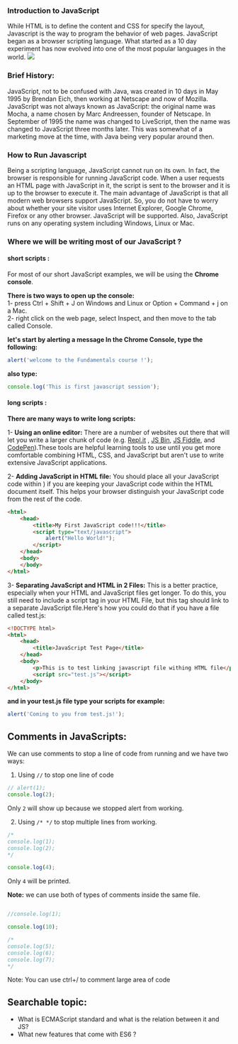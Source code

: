 ### Introduction to JavaScript
While HTML is to define the content and CSS for specify the layout, Javascript is the way to program the behavior of web pages.
JavaScript began as a browser scripting language. What started as a 10 day experiment has now evolved into one of the most popular languages in the
world.
![](https://www.guru99.com/images/JavaScript/javascript1_1.png)

<h3 id="brief">Brief History:</h3>
JavaScript, not to be confused with Java, was created in 10 days in May 1995 by Brendan Eich, then working at Netscape and now of Mozilla. JavaScript was not always known as JavaScript: the original name was Mocha, a name chosen by Marc Andreessen, founder of Netscape. In September of 1995 the name was changed to LiveScript, then the name was changed to JavaScript three months later. This was somewhat of a marketing move at the time, with Java being very popular around then.

### How to Run Javascript 
Being a scripting language, JavaScript cannot run on its own. In fact, the browser is responsible for running JavaScript code. When a user requests an HTML page with JavaScript in it, the script is sent to the browser and it is up to the browser to execute it. The main advantage of JavaScript is that all modern web browsers support JavaScript. So, you do not have to worry about whether your site visitor uses Internet Explorer, Google Chrome, Firefox or any other browser. JavaScript will be supported. Also, JavaScript runs on any operating system including Windows, Linux or Mac.

### Where we will be writing most of our JavaScript ?
#### short scripts : 
For most of our short JavaScript examples, we will be using the **Chrome console**. 

**There is two ways to open up the console:**     
1- press Ctrl + Shift + J on Windows and Linux or  Option + Command + j on a Mac.     
2- right click on the web page, select Inspect, and then move to the tab called Console.

**let's start by alerting a message In the Chrome Console, type the following:**
```javascript
alert('welcome to the Fundamentals course !');
```
**also type:**
```javascript
console.log('This is first javascript session');
```

#### long scripts : 
**There are many ways to write long scripts:**

1- **Using an online editor:**
There are a number of websites out there that will let you write a larger chunk of code (e.g. [Repl.it](https://repl.it/) , [JS Bin](http://jsbin.com/?html,output), [JS Fiddle](https://jsfiddle.net/), and [CodePen](https://codepen.io/)).These tools are helpful learning tools to use until you get more comfortable combining HTML, CSS, and JavaScript but aren't use to write extensive JavaScript applications.

2- **Adding JavaScript in HTML file:**
You should place all your JavaScript code within <script> tags (<script> and </script>) if you are keeping your JavaScript code within the HTML document itself. This helps your browser distinguish your JavaScript code from the rest of the code. 

```HTML 
<html>
    <head>
        <title>My First JavaScript code!!!</title>
        <script type="text/javascript">
            alert("Hello World!");
        </script>
    </head>
    <body>
    </body>
</html>
```
3- **Separating JavaScript and HTML in 2 Files:**
This is a better practice, especially when your HTML and JavaScript files get longer. To do this, you still need to include a script tag in your HTML File, but this tag should link to a separate JavaScript file.Here's how you could do that if you have a file called test.js:

```HTML
<!DOCTYPE html>
<html>
    <head>
        <title>JavaScript Test Page</title>
    </head>
    <body>
        <p>This is to test linking javascript file withing HTML file</p>
        <script src="test.js"></script>
    </body>
</html>
```
**and in your test.js file type your scripts for example:** 
```javascript
alert('Coming to you from test.js!');
```
## Comments in JavaScripts: 
We can use comments to stop a line of code from running and we have two ways:
1. Using `//` to stop one line of code

```js
// alert(1);
console.log(2);
```
Only `2` will show up because we stopped alert from working.

2. Using `/* */` to stop multiple lines from working.

```js
/*
console.log(1);
console.log(2);
*/

console.log(4);

```

Only `4` will be printed.

**Note:** we can use both of types of comments inside the same file.

```js

//console.log(1);

console.log(10);

/*
console.log(5);
console.log(6);
console.log(7);
*/

```
Note: You can use ctrl+/ to comment large area of code

## Searchable topic: 
- What is ECMAScript standard and what is the relation between it and JS?
- What new features that come with ES6 ?

